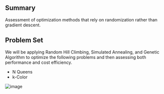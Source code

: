 ## Summary
Assessment of optimization methods that rely on randomization rather than gradient descent.

## Problem Set
We will be applying Random Hill Climbing, Simulated Annealing, and Genetic Algorithm to optimize the following problems and then assessing both performance and cost efficiency.
- N Queens
- k-Color

![image](https://github.com/user-attachments/assets/ed033efb-9a04-4ca9-bebe-7a5b2571921d)
